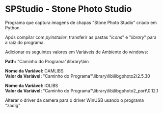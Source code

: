 # SPStudio - Stone Photo Studio
Programa que captura imagens de chapas "Stone Photo Studio" criado em Python

Após compilar com <i>pyinstaller</i>, transferir as pastas "<i>icons</i>" e "<i>library</i>" para a raiz do programa.

Adicionar os seguintes valores em Variáveis de Ambiente do windows:

<b>Path:</b> "Caminho do Programa"\library\bin

<b>Nome da Variável:</b> CAMLIBS </br>
<b>Valor da Variável: </b> "Caminho do Programa"\library\lib\libgphoto2\2.5.30

<b>Nome da Variável:</b> IOLIBS </br>
<b>Valor da Variável: </b> "Caminho do Programa"\library\lib\libgphoto2_port\0.12.1

Alterar o driver da camera para o driver WinUSB usando o programa "zadig"


